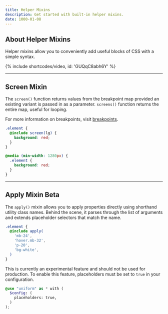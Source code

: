 ```yaml
---
title: Helper Mixins
description: Get started with built-in helper mixins.
date: 1000-01-08
---
```


## About Helper Mixins

Helper mixins allow you to conveniently add useful blocks of CSS with a simple syntax.

{% include shortcodes/video, id: 'GUQqC8abh6Y' %}

---

## Screen Mixin

The `screen()` function returns values from the breakpoint map provided an existing variant is passed in as a parameter. `screens()` function returns the entire map, useful for looping.

For more information on breakpoints, visit <a class="hover.underline" href="/get-started/breakpoints">breakpoints</a>.

```scss
.element {
  @include screen(lg) {
    background: red;
  }
}
```

```css
@media (min-width: 1280px) {
  .element {
    background: red;
  }
}
```

---

## Apply Mixin <span class="ml-6 inline-flex align-items-center px-8 h-20 font-sm leading-0 font-bold radius-round bg-blue bg-brighten-500 color-white align-middle">Beta</span>

The `apply()` mixin allows you to apply properties directly using shorthand utility class names. Behind the scene, it parses through the list of arguments and extends placeholder selectors that match the name.

```scss
.element {
  @include apply(
    'mb-24',
    'hover.mb-32',
    'p-20',
    'bg-white',
  )
}
```

This is currently an experimental feature and should not be used for production. To enable this feature, placeholders must be set to `true` in your configuration.

```scss
@use "uniform" as * with (
  $config: (
    placeholders: true,
  )
);
```